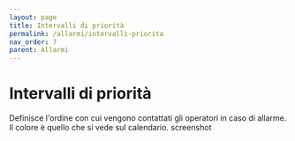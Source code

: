 ```yaml
---
layout: page
title: Intervalli di priorità
permalink: /allarmi/intervalli-priorita
nav_order: 7
parent: Allarmi
---
```


# Intervalli di priorità

Definisce l'ordine con cui vengono contattati gli operatori in caso di allarme. Il colore è quello che si vede sul calendario.
screenshot
